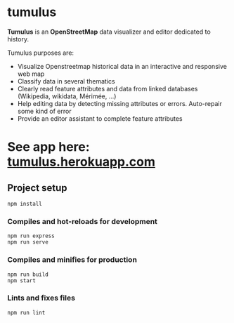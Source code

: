 # tumulus

**Tumulus** is an **OpenStreetMap** data visualizer and editor dedicated to history.

Tumulus purposes are:

* Visualize Openstreetmap historical data in an interactive and responsive web map
* Classify data in several thematics
* Clearly read feature attributes and data from linked databases (Wikipedia, wikidata, Mérimée, ...)
* Help editing data by detecting missing attributes or errors. Auto-repair some kind of error
* Provide an editor assistant to complete feature attributes

# See app here: [tumulus.herokuapp.com](https://tumulus.herokuapp.com)

## Project setup
```
npm install
```

### Compiles and hot-reloads for development
```
npm run express
npm run serve
```

### Compiles and minifies for production
```
npm run build
npm start
```

### Lints and fixes files
```
npm run lint
```
